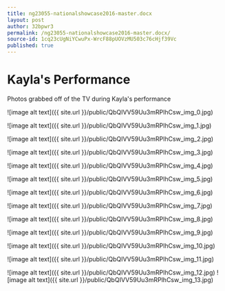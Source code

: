 ```yaml
---
title: ng23055-nationalshowcase2016-master.docx
layout: post
author: 32bpwr3
permalink: /ng23055-nationalshowcase2016-master.docx/
source-id: 1cq23cUgNiYCwuPx-WrcF88pUOVzMU503c76cHjf39Vc
published: true
---
```

# Kayla's Performance

Photos grabbed off of the TV during Kayla's performance

![image alt text]({{ site.url }}/public/QbQIVV59Uu3mRPlhCsw_img_0.jpg)

![image alt text]({{ site.url }}/public/QbQIVV59Uu3mRPlhCsw_img_1.jpg)

![image alt text]({{ site.url }}/public/QbQIVV59Uu3mRPlhCsw_img_2.jpg)

![image alt text]({{ site.url }}/public/QbQIVV59Uu3mRPlhCsw_img_3.jpg)

![image alt text]({{ site.url }}/public/QbQIVV59Uu3mRPlhCsw_img_4.jpg)

![image alt text]({{ site.url }}/public/QbQIVV59Uu3mRPlhCsw_img_5.jpg)

![image alt text]({{ site.url }}/public/QbQIVV59Uu3mRPlhCsw_img_6.jpg)

![image alt text]({{ site.url }}/public/QbQIVV59Uu3mRPlhCsw_img_7.jpg)

![image alt text]({{ site.url }}/public/QbQIVV59Uu3mRPlhCsw_img_8.jpg)

![image alt text]({{ site.url }}/public/QbQIVV59Uu3mRPlhCsw_img_9.jpg)

![image alt text]({{ site.url }}/public/QbQIVV59Uu3mRPlhCsw_img_10.jpg)

![image alt text]({{ site.url }}/public/QbQIVV59Uu3mRPlhCsw_img_11.jpg)

![image alt text]({{ site.url }}/public/QbQIVV59Uu3mRPlhCsw_img_12.jpg)![image alt text]({{ site.url }}/public/QbQIVV59Uu3mRPlhCsw_img_13.jpg)

